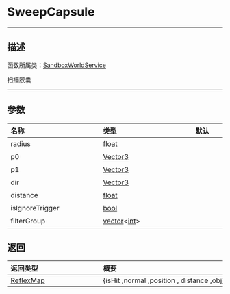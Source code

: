 

# SweepCapsule
-----------------------------------------------------------------------------------------
## 描述

函数所属类：[SandboxWorldService](/Api/Class/GamePlay/SandboxWorldService.md)

扫描胶囊

-----------------------------------------------------------------------------------------
## 参数

|<div style="width:200px">**名称**</div>|<div style="width:200px">**类型**</div>|<div style="width:200px">**默认**</div>|<div style="width:345px">**描述**</div>|
|:--------------------|:--------------------|:--------------------|:--------------------|
|radius|[float](/Api/DataType/float.md)||半径|
|p0|[Vector3](/Api/DataType/Vector3.md)||胶囊体上面的球体的中心点|
|p1|[Vector3](/Api/DataType/Vector3.md)||胶囊体下面的球体的中心点|
|dir|[Vector3](/Api/DataType/Vector3.md)||朝向|
|distance|[float](/Api/DataType/float.md)||检测距离|
|isIgnoreTrigger|[bool](/Api/DataType/bool.md)||是否忽略trigger类型|
|filterGroup|[vector](/Api/DataType/vector.md)\<[int](/Api/DataType/int.md)\>||过滤组，{1，2，3} 含有的数字组会被查询|

## 返回

|<div style="width:200px">**返回类型**</div>|<div style="width:800px">**概要**</div>|
|:---|:---|
|[ReflexMap](/Api/DataType/ReflexMap.md)|{isHit  ,normal ,position , distance ,obj}|

